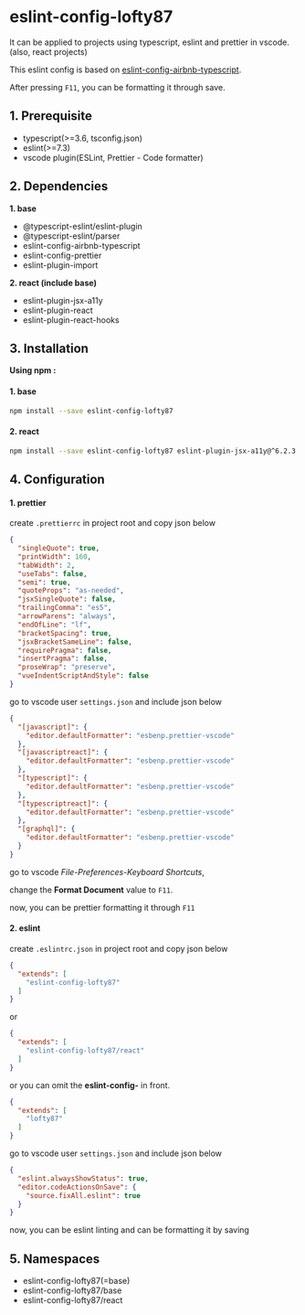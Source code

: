 # eslint-config-lofty87

It can be applied to projects using typescript, eslint and prettier in vscode. (also, react projects)

This eslint config is based on [eslint-config-airbnb-typescript](https://github.com/iamturns/eslint-config-airbnb-typescript).

After pressing `F11`, you can be formatting it through save.

## 1. Prerequisite

- typescript(>=3.6, tsconfig.json)
- eslint(>=7.3)
- vscode plugin(ESLint, Prettier - Code formatter)

## 2. Dependencies

**1. base**

- @typescript-eslint/eslint-plugin
- @typescript-eslint/parser
- eslint-config-airbnb-typescript
- eslint-config-prettier
- eslint-plugin-import

**2. react (include base)**

- eslint-plugin-jsx-a11y
- eslint-plugin-react
- eslint-plugin-react-hooks

## 3. Installation

**Using npm :**

#### 1. base

```bash
npm install --save eslint-config-lofty87
```

#### 2. react

```bash
npm install --save eslint-config-lofty87 eslint-plugin-jsx-a11y@^6.2.3 eslint-plugin-react@^7.19.0 eslint-plugin-react-hooks@^2.5.0
```

## 4. Configuration

#### 1. prettier

create `.prettierrc` in project root and copy json below

```json
{
  "singleQuote": true,
  "printWidth": 160,
  "tabWidth": 2,
  "useTabs": false,
  "semi": true,
  "quoteProps": "as-needed",
  "jsxSingleQuote": false,
  "trailingComma": "es5",
  "arrowParens": "always",
  "endOfLine": "lf",
  "bracketSpacing": true,
  "jsxBracketSameLine": false,
  "requirePragma": false,
  "insertPragma": false,
  "proseWrap": "preserve",
  "vueIndentScriptAndStyle": false
}
```

go to vscode user `settings.json` and include json below

```json
{
  "[javascript]": {
    "editor.defaultFormatter": "esbenp.prettier-vscode"
  },
  "[javascriptreact]": {
    "editor.defaultFormatter": "esbenp.prettier-vscode"
  },
  "[typescript]": {
    "editor.defaultFormatter": "esbenp.prettier-vscode"
  },
  "[typescriptreact]": {
    "editor.defaultFormatter": "esbenp.prettier-vscode"
  },
  "[graphql]": {
    "editor.defaultFormatter": "esbenp.prettier-vscode"
  }
}
```

go to vscode *File-Preferences-Keyboard Shortcuts*,

change the **Format Document** value to `F11`.

now, you can be prettier formatting it through `F11`

#### 2. eslint

create `.eslintrc.json` in project root and copy json below

```json
{
  "extends": [
    "eslint-config-lofty87"
  ]
}
```

or

```json
{
  "extends": [
    "eslint-config-lofty87/react"
  ]
}
```

or you can omit the **eslint-config-** in front.

```json
{
  "extends": [
    "lofty87"
  ]
}
```

go to vscode user `settings.json` and include json below

```json
{
  "eslint.alwaysShowStatus": true,
  "editor.codeActionsOnSave": {
    "source.fixAll.eslint": true
  }
}
```

now, you can be eslint linting and can be formatting it by saving

## 5. Namespaces

- eslint-config-lofty87(=base)
- eslint-config-lofty87/base
- eslint-config-lofty87/react